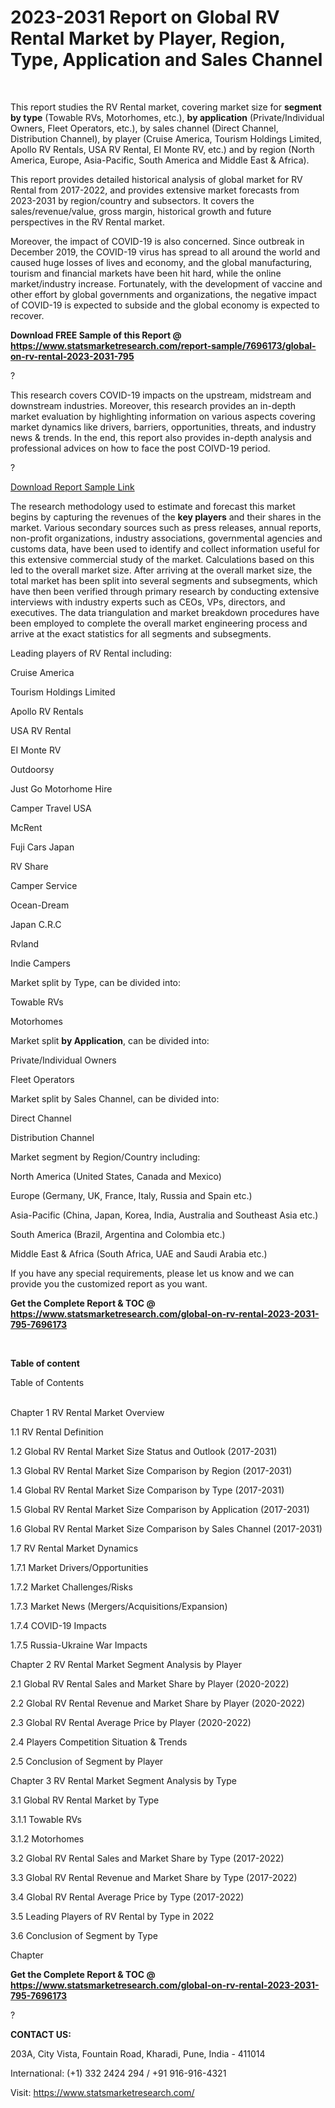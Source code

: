 <h1>2023-2031 Report on Global RV Rental Market by Player, Region, Type, Application and Sales Channel</h1><br/><p>This report studies the RV Rental market, covering market size for <strong>segment by type</strong> (Towable RVs, Motorhomes, etc.), <strong>by application</strong> (Private/Individual Owners, Fleet Operators, etc.), by sales channel (Direct Channel, Distribution Channel), by player (Cruise America, Tourism Holdings Limited, Apollo RV Rentals, USA RV Rental, EI Monte RV, etc.) and by region (North America, Europe, Asia-Pacific, South America and Middle East & Africa).</p>
 
 
 
 <p>This report provides detailed historical analysis of global market for RV Rental from 2017-2022, and provides extensive market forecasts from 2023-2031 by region/country and subsectors. It covers the sales/revenue/value, gross margin, historical growth and future perspectives in the RV Rental market.</p>
 
 
 
 <p>Moreover, the impact of COVID-19 is also concerned. Since outbreak in December 2019, the COVID-19 virus has spread to all around the world and caused huge losses of lives and economy, and the global manufacturing, tourism and financial markets have been hit hard, while the online market/industry increase. Fortunately, with the development of vaccine and other effort by global governments and organizations, the negative impact of COVID-19 is expected to subside and the global economy is expected to recover.</p>
 
 
 
 <div><b>Download FREE Sample of this Report @ <a href="https://www.statsmarketresearch.com/download-free-sample/7696173/global-on-rv-rental-2023-2031-795">https://www.statsmarketresearch.com/report-sample/7696173/global-on-rv-rental-2023-2031-795</a></b></div>
 
 
 
 <p>? </p>
 
 
 
 <p>This research covers COVID-19 impacts on the upstream, midstream and downstream industries. Moreover, this research provides an in-depth market evaluation by highlighting information on various aspects covering market dynamics like drivers, barriers, opportunities, threats, and industry news & trends. In the end, this report also provides in-depth analysis and professional advices on how to face the post COIVD-19 period.</p>
 
 
 
 <p>? </p>
 
 
 
 <p><a href="https://www.statsmarketresearch.com/download-free-sample/7696173/global-on-rv-rental-2023-2031-795">Download Report Sample Link</a></p>
 
 
 
 <p>The research methodology used to estimate and forecast this market begins by capturing the revenues of the <strong>key players</strong> and their shares in the market. Various secondary sources such as press releases, annual reports, non-profit organizations, industry associations, governmental agencies and customs data, have been used to identify and collect information useful for this extensive commercial study of the market. Calculations based on this led to the overall market size. After arriving at the overall market size, the total market has been split into several segments and subsegments, which have then been verified through primary research by conducting extensive interviews with industry experts such as CEOs, VPs, directors, and executives. The data triangulation and market breakdown procedures have been employed to complete the overall market engineering process and arrive at the exact statistics for all segments and subsegments.</p>
 
 
 
 <p>Leading players of RV Rental including:</p>
 
 
 
 <p>Cruise America</p>
 
 
 
 <p>Tourism Holdings Limited</p>
 
 
 
 <p>Apollo RV Rentals</p>
 
 
 
 <p>USA RV Rental</p>
 
 
 
 <p>EI Monte RV</p>
 
 
 
 <p>Outdoorsy</p>
 
 
 
 <p>Just Go Motorhome Hire</p>
 
 
 
 <p>Camper Travel USA</p>
 
 
 
 <p>McRent</p>
 
 
 
 <p>Fuji Cars Japan</p>
 
 
 
 <p>RV Share</p>
 
 
 
 <p>Camper Service</p>
 
 
 
 <p>Ocean-Dream</p>
 
 
 
 <p>Japan C.R.C</p>
 
 
 
 <p>Rvland</p>
 
 
 
 <p>Indie Campers</p>
 
 
 
 <p>Market split by Type, can be divided into:</p>
 
 
 
 <p>Towable RVs</p>
 
 
 
 <p>Motorhomes</p>
 
 
 
 <p>Market split <strong>by Application</strong>, can be divided into:</p>
 
 
 
 <p>Private/Individual Owners</p>
 
 
 
 <p>Fleet Operators</p>
 
 
 
 <p>Market split by Sales Channel, can be divided into:</p>
 
 
 
 <p>Direct Channel</p>
 
 
 
 <p>Distribution Channel</p>
 
 
 
 <p>Market segment by Region/Country including:</p>
 
 
 
 <p>North America (United States, Canada and Mexico)</p>
 
 
 
 <p>Europe (Germany, UK, France, Italy, Russia and Spain etc.)</p>
 
 
 
 <p>Asia-Pacific (China, Japan, Korea, India, Australia and Southeast Asia etc.)</p>
 
 
 
 <p>South America (Brazil, Argentina and Colombia etc.)</p>
 
 
 
 <p>Middle East & Africa (South Africa, UAE and Saudi Arabia etc.)</p>
 
 
 
 <p>If you have any special requirements, please let us know and we can provide you the customized report as you want.</p>
 
 
 
 <div><b>Get the Complete Report & TOC @ <a href="https://www.statsmarketresearch.com/global-on-rv-rental-2023-2031-795-7696173">https://www.statsmarketresearch.com/global-on-rv-rental-2023-2031-795-7696173</a></b></div>
 
 
 
 <p><br />
 
 <b>Table of content</b></p>
 
 
 
 <p>Table of Contents<br />
 
 <br />
 
 Chapter 1 RV Rental Market Overview<br />
 
 1.1 RV Rental Definition<br />
 
 1.2 Global RV Rental Market Size Status and Outlook (2017-2031)<br />
 
 1.3 Global RV Rental Market Size Comparison by Region (2017-2031)<br />
 
 1.4 Global RV Rental Market Size Comparison by Type (2017-2031)<br />
 
 1.5 Global RV Rental Market Size Comparison by Application (2017-2031)<br />
 
 1.6 Global RV Rental Market Size Comparison by Sales Channel (2017-2031)<br />
 
 1.7 RV Rental Market Dynamics<br />
 
 1.7.1 Market Drivers/Opportunities<br />
 
 1.7.2 Market Challenges/Risks<br />
 
 1.7.3 Market News (Mergers/Acquisitions/Expansion)<br />
 
 1.7.4 COVID-19 Impacts<br />
 
 1.7.5 Russia-Ukraine War Impacts<br />
 
 Chapter 2 RV Rental Market Segment Analysis by Player<br />
 
 2.1 Global RV Rental Sales and Market Share by Player (2020-2022)<br />
 
 2.2 Global RV Rental Revenue and Market Share by Player (2020-2022)<br />
 
 2.3 Global RV Rental Average Price by Player (2020-2022)<br />
 
 2.4 Players Competition Situation & Trends<br />
 
 2.5 Conclusion of Segment by Player<br />
 
 Chapter 3 RV Rental Market Segment Analysis by Type<br />
 
 3.1 Global RV Rental Market by Type<br />
 
 3.1.1 Towable RVs<br />
 
 3.1.2 Motorhomes<br />
 
 3.2 Global RV Rental Sales and Market Share by Type (2017-2022)<br />
 
 3.3 Global RV Rental Revenue and Market Share by Type (2017-2022)<br />
 
 3.4 Global RV Rental Average Price by Type (2017-2022)<br />
 
 3.5 Leading Players of RV Rental by Type in 2022<br />
 
 3.6 Conclusion of Segment by Type<br />
 
 Chapter</p>
 
 
 
 <div><b>Get the Complete Report & TOC @ <a href="https://www.statsmarketresearch.com/global-on-rv-rental-2023-2031-795-7696173">https://www.statsmarketresearch.com/global-on-rv-rental-2023-2031-795-7696173</a></b></div>
 
 
 
 <p>? </p>
 
 
 
 <p><b>CONTACT US:</b><br />
 
 203A, City Vista, Fountain Road, Kharadi, Pune, India - 411014<br />
 
 International: (+1) 332 2424 294 / +91 916-916-4321<br />
 
 Visit: <a href="https://www.statsmarketresearch.com/">https://www.statsmarketresearch.com/</a></p>